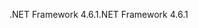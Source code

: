 <span data-ttu-id="77daf-101">.NET Framework 4.6.1</span><span class="sxs-lookup"><span data-stu-id="77daf-101">.NET Framework 4.6.1</span></span>